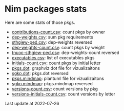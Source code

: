 # Nim packages stats

Here are some stats of those pkgs.

- [contributions-count.csv](./contributions-count.csv): count pkgs by owner
- [dep-weights.csv](./dep-weights.csv): sum pkg requirements
- [sthgiew-ped.csv](./sthgiew-ped.csv): dep-weights reversed
- [dep-weights-count.csv](./dep-weights-count.csv): count pkgs by weight
- [tnuoc-sthgiew-ped.csv](./tnuoc-sthgiew-ped.csv): dep-weights-count reversed
- [executables.csv](./executables.csv): list of executables pkgs
- [initials-count.csv](./initials-count.csv): count pkgs by initial letter
- [pkgs.dot](./pkgs.dot): graphviz dot file for vizualizaitons
- [sgkp.dot](./sgkp.dot): pkgs.dot reversed
- [pkgs.mindmap](./pkgs.mindmap): plantuml file for vizualizaitons
- [sgkp.mindmap](./sgkp.mindmap): pkgs.mindmap reversed
- [versions-count.csv](./versions-count.csv): count versions by pkg
- [versions-initials-count.csv](./versions-initials-count.csv): count versions by letter


Last update at 2022-07-26

